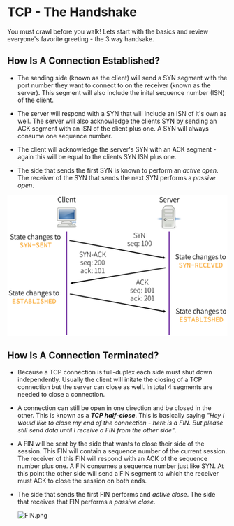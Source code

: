 # **TCP - The Handshake**

You must crawl before you walk! Lets start with the basics and review everyone's favorite greeting - the 3 way handsake.

## How Is A Connection Established?

- The sending side (known as the client) will send a SYN segment with the port number they want to connect to on the receiver (known as the server). This segment will also include the inital sequence number (ISN) of the client.

- The server will respond with a SYN that will include an ISN of it's own as well. The server will also acknowledge the clients SYN by sending an ACK segment with an ISN of the client plus one. A SYN will always consume one sequence number.

- The client will acknowledge the server's SYN with an ACK segment - again this will be equal to the clients SYN ISN plus one.

- The side that sends the first SYN is known to perform an _active open_. The receiver of the SYN that sends the next SYN performs a _passive open_.

![tcp.png](/assets/images/tcp.png)

## How Is A Connection Terminated?

- Because a TCP connection is full-duplex each side must shut down independently. Usually the client will initate the closing of a TCP connection but the server can close as well. In total 4 segments are needed to close a connection.

- A connection can still be open in one direction and be closed in the other. This is known as a **_TCP half-close_**. This is basically saying _"Hey I would like to close my end of the connection - here is a FIN. But please still send data until I receive a FIN from the other side"_.

- A FIN will be sent by the side that wants to close their side of the session. This FIN will contain a sequence number of the current session. The receiver of this FIN will respond with an ACK of the sequence number plus one. A FIN consumes a sequence number just like SYN. At this point the other side will send a FIN segment to which the receiver must ACK to close the session on both ends.

- The side that sends the first FIN performs and _active close_. The side that receives that FIN performs a _passive close_.

     ![FIN.png](/assets/images/FIN.png)

